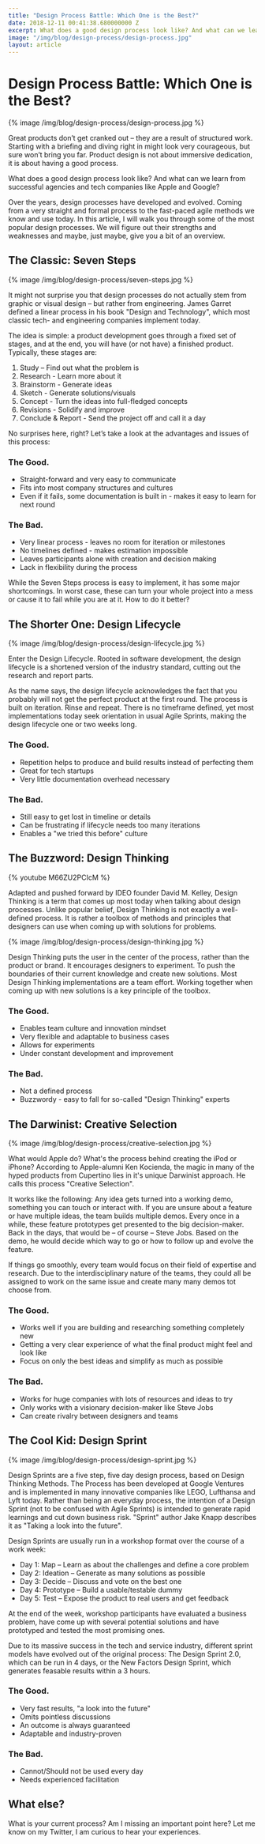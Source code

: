 ```yaml
---
title: "Design Process Battle: Which One is the Best?"
date: 2018-12-11 00:41:38.680000000 Z
excerpt: What does a good design process look like? And what can we learn from Apple and Google? 
image: "/img/blog/design-process/design-process.jpg"
layout: article
---
```


# Design Process Battle: Which One is the Best? 

{% image /img/blog/design-process/design-process.jpg %}

Great products don’t get cranked out – they are a result of structured work. Starting with a briefing and diving right in might look very courageous, but sure won’t bring you far. Product design is not about immersive dedication, it is about having a good process.

What does a good design process look like? And what can we learn from successful agencies and tech companies like Apple and Google? 

Over the years, design processes have developed and evolved. Coming from a very straight and formal process to the fast-paced agile methods we know and use today. In this article, I will walk you through some of the most popular design processes. We will figure out their strengths and weaknesses and maybe, just maybe, give you a bit of an overview.

## The Classic: Seven Steps

{% image /img/blog/design-process/seven-steps.jpg %}

It might not surprise you that design processes do not actually stem from graphic or visual design – but rather from engineering. James Garret defined a linear process in his book "Design and Technology", which most classic tech- and engineering companies implement today. 

The idea is simple: a product development goes through a fixed set of stages, and at the end, you will have (or not have) a finished product. Typically, these stages are:

1. Study – Find out what the problem is
2. Research - Learn more about it
3. Brainstorm - Generate ideas
4. Sketch - Generate solutions/visuals
5. Concept - Turn the ideas into full-fledged concepts
6. Revisions - Solidify and improve
7. Conclude & Report - Send the project off and call it a day

No surprises here, right? Let’s take a look at the advantages and issues of this process:

### The Good.

- Straight-forward and very easy to communicate
- Fits into most company structures and cultures
- Even if it fails, some documentation is built in - makes it easy to learn for next round

### The Bad.

- Very linear process - leaves no room for iteration or milestones
- No timelines defined - makes estimation impossible
- Leaves participants alone with creation and decision making
- Lack in flexibility during the process

While the Seven Steps process is easy to implement, it has some major shortcomings. In worst case, these can turn your whole project into a mess or cause it to fail while you are at it. How to do it better?

## The Shorter One: Design Lifecycle

{% image /img/blog/design-process/design-lifecycle.jpg %}

Enter the Design Lifecycle. Rooted in software development, the design lifecycle is a shortened version of the industry standard, cutting out the research and report parts. 

As the name says, the design lifecycle acknowledges the fact that you probably will not get the perfect product at the first round. The process is built on iteration. Rinse and repeat. There is no timeframe defined, yet most implementations today seek orientation in usual Agile Sprints, making the design lifecycle one or two weeks long. 

### The Good.

- Repetition helps to produce and build results instead of perfecting them
- Great for tech startups
- Very little documentation overhead necessary

### The Bad.

- Still easy to get lost in timeline or details
- Can be frustrating if lifecycle needs too many iterations
- Enables a "we tried this before" culture

## The Buzzword: Design Thinking

{% youtube M66ZU2PCIcM %}

Adapted and pushed forward by IDEO founder David M. Kelley, Design Thinking is a term that comes up most today when talking about design processes. Unlike popular belief, Design Thinking is not exactly a well-defined process. It is rather a toolbox of methods and principles that designers can use when coming up with solutions for problems.

{% image /img/blog/design-process/design-thinking.jpg %}

Design Thinking puts the user in the center of the process, rather than the product or brand. It encourages designers to experiment. To push the boundaries of their current knowledge and create new solutions. Most Design Thinking implementations are a team effort. Working together when coming up with new solutions is a key principle of the toolbox.

### The Good.

- Enables team culture and innovation mindset
- Very flexible and adaptable to business cases
- Allows for experiments
- Under constant development and improvement

### The Bad.

- Not a defined process
- Buzzwordy - easy to fall for so-called "Design Thinking" experts 

## The Darwinist: Creative Selection

{% image /img/blog/design-process/creative-selection.jpg %}

What would Apple do? What's the process behind creating the iPod or iPhone? According to Apple-alumni Ken Kocienda, the magic in many of the hyped products from Cupertino lies in it's unique Darwinist approach. He calls this process "Creative Selection".

It works like the following: Any idea gets turned into a working demo, something you can touch or interact with. If you are unsure about a feature or have multiple ideas, the team builds multiple demos. Every once in a while, these feature prototypes get presented to the big decision-maker. Back in the days, that would be – of course – Steve Jobs. Based on the demo, he would decide which way to go or how to follow up and evolve the feature. 

If things go smoothly, every team would focus on their field of expertise and research. Due to the interdisciplinary nature of the teams, they could all be assigned to work on the same issue and create many many demos tot choose from.

### The Good.

- Works well if you are building and researching something completely new
- Getting a very clear experience of what the final product might feel and look like
- Focus on only the best ideas and simplify as much as possible

### The Bad.

- Works for huge companies with lots of resources and ideas to try
- Only works with a visionary decision-maker like Steve Jobs
- Can create rivalry between designers and teams

## The Cool Kid: Design Sprint

{% image /img/blog/design-process/design-sprint.jpg %}

Design Sprints are a five step, five day design process, based on Design Thinking Methods. The Process has been developed at Google Ventures and is implemented in many innovative companies like LEGO, Lufthansa and Lyft today. Rather than being an everyday process, the intention of a Design Sprint (not to be confused with Agile Sprints) is intended to generate rapid learnings and cut down business risk. "Sprint" author Jake Knapp describes it as "Taking a look into the future".

Design Sprints are usually run in a workshop format over the course of a work week:

- Day 1: Map – Learn as about the challenges and define a core problem
- Day 2: Ideation – Generate as many solutions as possible
- Day 3: Decide – Discuss and vote on the best one
- Day 4: Prototype – Build a usable/testable dummy
- Day 5: Test – Expose the product to real users and get feedback

At the end of the week, workshop participants have evaluated a business problem, have come up with several potential solutions and have prototyped and tested the most promising ones. 

Due to its massive success in the tech and service industry, different sprint models have evolved out of the original process: The Design Sprint 2.0, which can be run in 4 days, or the New Factors Design Sprint, which generates feasable results within a 3 hours.

### The Good.

- Very fast results, "a look into the future"
- Omits pointless discussions
- An outcome is always guaranteed
- Adaptable and industry-proven

### The Bad.

- Cannot/Should not be used every day
- Needs experienced facilitation

## What else?

What is your current process? Am I missing an important point here? Let me know on my Twitter, I am curious to hear your experiences.
